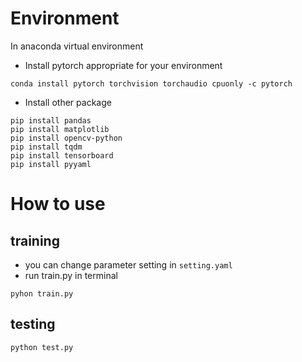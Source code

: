 # Environment
In anaconda virtual environment

* Install pytorch appropriate for your environment

```
conda install pytorch torchvision torchaudio cpuonly -c pytorch
```

* Install other package

```
pip install pandas
pip install matplotlib
pip install opencv-python
pip install tqdm
pip install tensorboard
pip install pyyaml
```
  
# How to use
## training
* you can change parameter setting in ```setting.yaml```
* run train.py in terminal

```
pyhon train.py
```

## testing
```
python test.py
```
